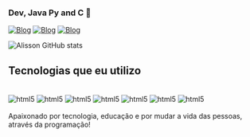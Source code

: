 ### Dev, Java Py and C 👋


[![Blog](https://img.shields.io/badge/LinkedIn-0077B5?style=for-the-badge&logo=linkedin&logoColor=white)](https://www.linkedin.com/in/alissondv/)
[![Blog](https://img.shields.io/badge/Instagram-E4405F?style=for-the-badge&logo=instagram&logoColor=white)](https://www.instagram.com/honoriu_/)
[![Blog](https://img.shields.io/badge/Facebook-1877F2?style=for-the-badge&logo=facebook&logoColor=white)](https://www.facebook.com/alisson.honorio.33)

![Alisson GitHub stats](https://github-readme-stats.vercel.app/api?username=alissondev&show_icons=true&theme=dracula)


## Tecnologias que eu utilizo

<div style="display: inline_block"><br/>
  <img align="center" alt="html5" src="https://img.shields.io/badge/Java-ED8B00?style=for-the-badge&logo=openjdk&logoColor=white"/>
  <img align="center" alt="html5" src="https://img.shields.io/badge/C-00599C?style=for-the-badge&logo=c&logoColor=white"/>
  <img align="center" alt="html5" src="https://img.shields.io/badge/C%23-239120?style=for-the-badge&logo=c-sharp&logoColor=white"/>
  <img align="center" alt="html5" src="https://img.shields.io/badge/Python-3776AB?style=for-the-badge&logo=python&logoColor=white"/>
  <img align="center" alt="html5" src="https://img.shields.io/badge/HTML-239120?style=for-the-badge&logo=html5&logoColor=white"/>  
  <img align="center" alt="html5" src="https://img.shields.io/badge/C%2B%2B-00599C?style=for-the-badge&logo=c%2B%2B&logoColor=white"/>  
  <img align="center" alt="html5" src="https://img.shields.io/badge/C%2B%2B-00599C?style=for-the-badge&logo=c%2B%2B&logoColor=white"/>  
</div>
<br/>
Apaixonado por tecnologia, educação e por mudar a vida das pessoas, através da programação!



